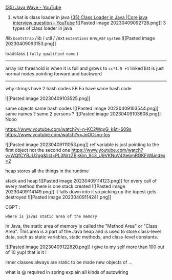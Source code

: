 [(35) Java Wave - YouTube](https://www.youtube.com/@javawave7003/videos)

1. what is class loader in java
[(35) Class Loader in Java |Core java interview question - YouTube](https://www.youtube.com/watch?v=ujzdaojdZ6k)
![[Pasted image 20230409092726.png]]
3 types of class loader in java

/lib `bootstrap` /lib / util / 
/ext `extentions`
env_var `system`
![[Pasted image 20230409093153.png]]

loadclass ( `fully qualified name` )

---
array list
threshold is when it is full and grows to `cc*1.5 +1`
linked list is just normal nodes pointing forward and backword

---
why strings have 2 hash codes
FB Ea have same hash code

![[Pasted image 20230409103525.png]]

same objects same hash codes
![[Pasted image 20230409103544.png]]
same names ? same 2 persons ?
![[Pasted image 20230409103608.png]]
Nooo

https://www.youtube.com/watch?v=n-KC2WqvG_k&t=609s
https://www.youtube.com/watch?v=JqOCsnu-Ios




![[Pasted image 20230409111053.png]]
ref variable is just pointing to the first object not the second one
https://www.youtube.com/watch?v=WQfCYBJU2gg&list=PL3NrzZBjk6m_9c3_U9VKNuV4Xe6mRGKFW&index=2

heap stores all the things in the runtime


stack and heap
![[Pasted image 20230409114123.png]]
for every call of every method there is one stack created
![[Pasted image 20230409114149.png]]
it falls down into it so picking up the topest gets destroyed
![[Pasted image 20230409114241.png]]


CGPT :
```prompt
where is javas static area of the memory
```

In Java, the static area of memory is called the "Method Area" or "Class Area". This area is a part of the Java heap and is used to store class-level data, such as static variables, static methods, and class-level constants.

![[Pasted image 20230409122820.png]]
i give to my self more than 100 out of 10 yup! that is it ! 

inner classes always are static to be made new objects of ...

what is @ required in spring 
explain all kinds of autowiring































